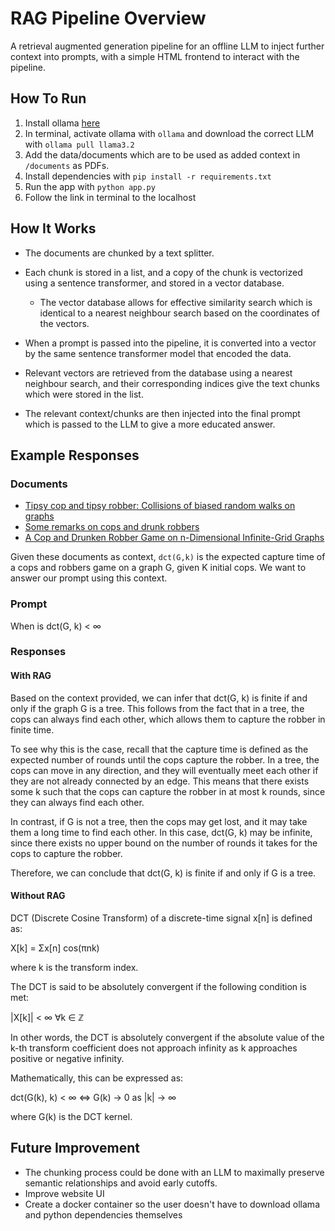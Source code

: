 # RAG Pipeline Overview

A retrieval augmented generation pipeline for an offline LLM to inject further context into prompts, with a simple HTML frontend to interact with the pipeline.

## How To Run

1. Install ollama [here](https://ollama.com/download)
2. In terminal, activate ollama with `ollama` and download the correct LLM with `ollama pull llama3.2`
3. Add the data/documents which are to be used as added context in `/documents` as PDFs.
4. Install dependencies with `pip install -r requirements.txt`
5. Run the app with `python app.py`
6. Follow the link in terminal to the localhost

## How It Works

- The documents are chunked by a text splitter.
- Each chunk is stored in a list, and a copy of the chunk is vectorized using a sentence transformer, and stored in a vector database.
  - The vector database allows for effective similarity search which is identical to a nearest neighbour search based on the coordinates of the vectors.

- When a prompt is passed into the pipeline, it is converted into a vector by the same sentence transformer model that encoded the data.
- Relevant vectors are retrieved from the database using a nearest neighbour search, and their corresponding indices give the text chunks which were stored in the list.
- The relevant context/chunks are then injected into the final prompt which is passed to the LLM to give a more educated answer.


## Example Responses

### Documents
- [Tipsy cop and tipsy robber: Collisions of biased random walks on graphs](https://www.mdpi.com/2227-7390/9/17/2107)
- [Some remarks on cops and drunk robbers](https://www.sciencedirect.com/science/article/pii/S030439751200789X)
- [A Cop and Drunken Robber Game on n-Dimensional Infinite-Grid Graphs](https://arxiv.org/abs/2208.12829)

Given these documents as context, `dct(G,k)` is the expected capture time of a cops and robbers game on a graph G, given K initial cops. We want to answer our prompt using this context.

### Prompt
When is dct(G, k) < ∞

### Responses

#### With RAG
Based on the context provided, we can infer that dct(G, k) is finite if and only if the graph G is a tree. This follows from the fact that in a tree, the cops can always find each other, which allows them to capture the robber in finite time.

To see why this is the case, recall that the capture time is defined as the expected number of rounds until the cops capture the robber. In a tree, the cops can move in any direction, and they will eventually meet each other if they are not already connected by an edge. This means that there exists some k such that the cops can capture the robber in at most k rounds, since they can always find each other.

In contrast, if G is not a tree, then the cops may get lost, and it may take them a long time to find each other. In this case, dct(G, k) may be infinite, since there exists no upper bound on the number of rounds it takes for the cops to capture the robber.

Therefore, we can conclude that dct(G, k) is finite if and only if G is a tree.

#### Without RAG
DCT (Discrete Cosine Transform) of a discrete-time signal x[n] is defined as:

X[k] = Σx[n] cos(πnk)

where k is the transform index.

The DCT is said to be absolutely convergent if the following condition is met:

|X[k]| < ∞ ∀k ∈ ℤ

In other words, the DCT is absolutely convergent if the absolute value of the k-th transform coefficient does not approach infinity as k approaches positive or negative infinity.

Mathematically, this can be expressed as:

dct(G(k), k) < ∞ ⇔ G(k) → 0 as |k| → ∞

where G(k) is the DCT kernel.


## Future Improvement

- The chunking process could be done with an LLM to maximally preserve semantic relationships and avoid early cutoffs.
- Improve website UI
- Create a docker container so the user doesn't have to download ollama and python dependencies themselves

